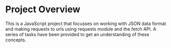 # Project Overview

This is a JavaScript project  that focusses on working with JSON data format and making requests to urls using requests module and the fetch API. A series of tasks have been provided to get an understanding of these concepts.